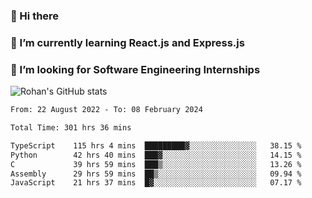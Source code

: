 ### 👋 Hi there 

<!--
**rohznmdev/rohznmdev** is a ✨ _special_ ✨ repository because its `README.md` (this file) appears on your GitHub profile.

Here are some ideas to get you started:

- 🔭 I’m currently working on ...
- 🌱 I’m currently learning Ruby and Ruby on Rails
- 👯 I’m looking to collaborate on ...
- 🤔 I’m looking for help with ...
- 💬 Ask me about ...
- 📫 How to reach me: ...
- 😄 Pronouns: ...
- ⚡ Fun fact: ...
-->
### 🌱 I’m currently learning React.js and Express.js
### 🤔 I’m looking for Software Engineering Internships
![Rohan's GitHub stats](https://github-readme-stats.vercel.app/api?username=rohznmdev&theme=dark&show_icons=true)

<!--START_SECTION:waka-->

```txt
From: 22 August 2022 - To: 08 February 2024

Total Time: 301 hrs 36 mins

TypeScript    115 hrs 4 mins  █████████▓░░░░░░░░░░░░░░░   38.15 %
Python        42 hrs 40 mins  ███▓░░░░░░░░░░░░░░░░░░░░░   14.15 %
C             39 hrs 59 mins  ███▒░░░░░░░░░░░░░░░░░░░░░   13.26 %
Assembly      29 hrs 59 mins  ██▒░░░░░░░░░░░░░░░░░░░░░░   09.94 %
JavaScript    21 hrs 37 mins  █▓░░░░░░░░░░░░░░░░░░░░░░░   07.17 %
```

<!--END_SECTION:waka-->
